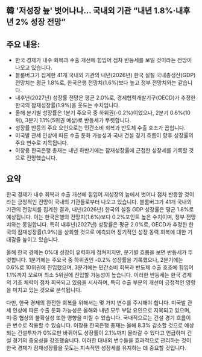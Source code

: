 ## 韓 '저성장 늪' 벗어나나… 국내외 기관 “내년 1.8%·내후년 2% 성장 전망”

## 주요 내용:
*   한국 경제가 내수 회복과 수출 개선에 힘입어 점차 반등세를 보일 것이라는 전망이 나오고 있습니다.
*   블룸버그가 집계한 41개 국내외 기관의 내년(2026년) 한국 실질 국내총생산(GDP) 전망치는 평균 1.8%로, 한국은행 전망치(1.6%)보다 높고 정부 전망치와는 같습니다.
*   내후년(2027년) 성장률 전망은 평균 2.0%로, 경제협력개발기구(OECD)가 추정한 한국의 잠재성장률(1.9%)을 웃도는 수치입니다.
*   올해 분기별 성장률은 1분기 주요국 중 하위권(-0.2%)이었으나, 2분기 0.6%(10위), 3분기 1.1%(5위권 예상)로 반등세가 뚜렷합니다.
*   성장률 반등의 주요 요인으로는 민간소비 회복과 반도체 수출 호조가 꼽힙니다.
*   미국발 관세 인상에 따른 수출 둔화 가능성과 국내 건설 경기 흐름이 향후 성장률의 주요 변수로 지목됩니다.
*   이창용 한국은행 총재는 내년 하반기에는 잠재성장률에 근접한 성장세를 기록할 것으로 전망했습니다.

## 요약

한국 경제가 내수 회복과 수출 개선에 힘입어 저성장의 늪에서 벗어나 점차 반등할 것이라는 긍정적인 전망이 국내외 기관들로부터 나오고 있습니다. 블룸버그가 41개 국내외 기관의 전망치를 집계한 결과, 내년(2026년) 한국의 실질 GDP 성장률은 평균 1.8%로 예상됩니다. 이는 한국은행의 전망치(1.6%)보다 0.2%포인트 높은 수치이며, 정부 전망치와는 동일합니다. 특히 내후년(2027년) 성장률은 평균 2.0%로, OECD가 추정한 한국의 잠재성장률(1.9%)을 상회할 것으로 예측되어 장기적인 성장 동력 회복에 대한 기대감을 높이고 있습니다.

올해 한국 경제는 0%대 성장이 유력하게 점쳐지지만, 분기별 흐름을 보면 반등세가 뚜렷합니다. 1분기에는 주요국 중 하위권인 -0.2% 성장률을 기록했으나, 2분기에는 0.6%로 10위권에 진입했으며, 3분기에는 민간소비 회복과 반도체 수출 호조에 힘입어 1.1%까지 오르며 최소 5위권에 진입할 가능성이 높습니다. 이러한 반등세는 한국 경제의 기초 체력이 점차 회복되고 있음을 시사하며, 특히 수출 부문의 개선이 긍정적인 영향을 미치고 있는 것으로 분석됩니다.

다만, 한국 경제의 완전한 회복을 위해서는 몇 가지 변수를 주시해야 합니다. 미국발 관세 인상에 따른 수출 둔화 가능성은 올해와 내년 모두 부담 요인으로 지목되고 있으며, 미·중 협상의 불확실성 또한 영향을 미칠 수 있습니다. 국내적으로는 건설 경기 흐름이 큰 변수로 작용할 수 있습니다. 이창용 한국은행 총재는 올해 8.3% 감소할 것으로 예상되는 건설투자가 0%로만 바뀌어도 성장률이 2.1%까지 올라갈 수 있다고 언급하며 건설 경기의 중요성을 강조했습니다. 이러한 대내외 변수들을 효과적으로 관리하는 것이 한국 경제가 잠재성장률을 웃도는 지속적인 성장세를 유지하는 데 중요할 것입니다.
